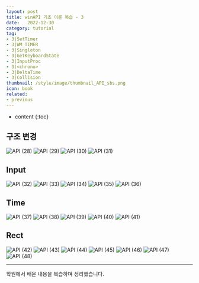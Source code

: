 ```yaml
---
layout: post
title: winAPI 기초 이론 복습 - 3
date:   2022-12-30
category: tutorial
tag:
- 3|SetTimer
- 3|WM_TIMER
- 3|Singleton
- 3|GetKeyboardState
- 3|InputProc
- 3|<chrono>
- 3|DeltaTime
- 3|Collision
thumbnail: /style/image/thumbnail_API_sbs.png
icon: book
related:
- previous
---
```


* content
{:toc}

## 구조 변경

![API (28)](https://github.com/ssonsonya/ssonsonya.github.io/assets/116151781/0834e821-afe9-4737-9ba1-d538cbfefaff)
![API (29)](https://github.com/ssonsonya/ssonsonya.github.io/assets/116151781/93cbdb07-8149-431f-92a4-958a30188262)
![API (30)](https://github.com/ssonsonya/ssonsonya.github.io/assets/116151781/19bf35fa-665a-4e50-b78a-b8787cdd38b5)
![API (31)](https://github.com/ssonsonya/ssonsonya.github.io/assets/116151781/cf498a37-f738-4b01-9024-e2f52e01bbe0)

## Input
![API (32)](https://github.com/ssonsonya/ssonsonya.github.io/assets/116151781/34d0632a-7454-411d-b83a-2ba0170b3abc)
![API (33)](https://github.com/ssonsonya/ssonsonya.github.io/assets/116151781/73209890-7162-40b1-8ee1-a419dd14218d)
![API (34)](https://github.com/ssonsonya/ssonsonya.github.io/assets/116151781/1eee47e2-ea32-42df-82d0-50b5cfab7354)
![API (35)](https://github.com/ssonsonya/ssonsonya.github.io/assets/116151781/7f9b9cfa-f778-4f68-b89f-51ab00a14b74)
![API (36)](https://github.com/ssonsonya/ssonsonya.github.io/assets/116151781/6c735125-0d96-4429-bc99-be248c478dd1)

## Time
![API (37)](https://github.com/ssonsonya/ssonsonya.github.io/assets/116151781/d78343ff-2e97-4fe4-a6f9-5cba29682948)
![API (38)](https://github.com/ssonsonya/ssonsonya.github.io/assets/116151781/4efbb4d3-fe8c-4e79-bb58-0d21eb83c905)
![API (39)](https://github.com/ssonsonya/ssonsonya.github.io/assets/116151781/818aa74c-e722-4226-9e9d-5c2d566d06c9)
![API (40)](https://github.com/ssonsonya/ssonsonya.github.io/assets/116151781/301ef1cb-a6ff-49fc-9bc9-9beb0ed22048)
![API (41)](https://github.com/ssonsonya/ssonsonya.github.io/assets/116151781/78e69299-2c72-48c8-9424-d06f66c300ce)

## Rect
![API (42)](https://github.com/ssonsonya/ssonsonya.github.io/assets/116151781/b9d8cdaa-1200-4a90-92fd-dbba489207ce)
![API (43)](https://github.com/ssonsonya/ssonsonya.github.io/assets/116151781/6d0434be-19e9-44b0-a074-1096ca867fdf)
![API (44)](https://github.com/ssonsonya/ssonsonya.github.io/assets/116151781/7aaa0226-4872-4202-b691-584a738af912)
![API (45)](https://github.com/ssonsonya/ssonsonya.github.io/assets/116151781/e95726ce-12c6-4006-b098-c08267869170)
![API (46)](https://github.com/ssonsonya/ssonsonya.github.io/assets/116151781/7c3c9a5f-a68c-416b-b738-c8f4956fcc41)
![API (47)](https://github.com/ssonsonya/ssonsonya.github.io/assets/116151781/83c35621-3fec-49e1-9d67-f0e86a52d73c)
![API (48)](https://github.com/ssonsonya/ssonsonya.github.io/assets/116151781/cca7dbd6-5ab1-4018-9edc-e3870d4b5e79)

***
학원에서 배운 내용을 복습하며 정리했습니다.